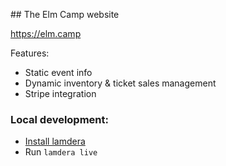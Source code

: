 
## The Elm Camp website

https://elm.camp

Features:

- Static event info
- Dynamic inventory & ticket sales management
- Stripe integration

### Local development:

- [Install lamdera](https://dashboard.lamdera.app/docs/download)
- Run `lamdera live`
